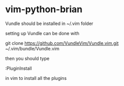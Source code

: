 # vim-python-brian

Vundle should be installed in ~/.vim folder

setting up Vundle can be done with

git clone https://github.com/VundleVim/Vundle.vim.git ~/.vim/bundle/Vundle.vim


then you should type 

:PluginInstall

in vim to install all the plugins
